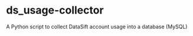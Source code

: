 ds_usage-collector
==================

A Python script to collect DataSift account usage into a database (MySQL)
